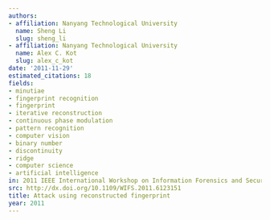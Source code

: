 ```yaml
---
authors:
- affiliation: Nanyang Technological University
  name: Sheng Li
  slug: sheng_li
- affiliation: Nanyang Technological University
  name: Alex C. Kot
  slug: alex_c_kot
date: '2011-11-29'
estimated_citations: 18
fields:
- minutiae
- fingerprint recognition
- fingerprint
- iterative reconstruction
- continuous phase modulation
- pattern recognition
- computer vision
- binary number
- discontinuity
- ridge
- computer science
- artificial intelligence
in: 2011 IEEE International Workshop on Information Forensics and Security
src: http://dx.doi.org/10.1109/WIFS.2011.6123151
title: Attack using reconstructed fingerprint
year: 2011
---
```

